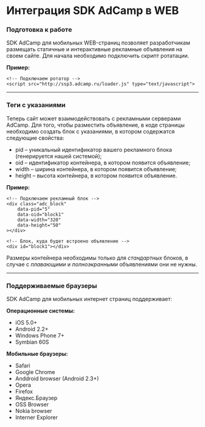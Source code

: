 # Интеграция SDK AdCamp в WEB

### Подготовка к работe
SDK AdCamp для мобильных WEB-страниц позволяет разработчикам размещать статичные и интерактивные рекламные объявления на своем сайте. Для начала необходимо подключить скрипт ротатации. 

**Пример:**
```
<!-- Подключаем ротатор -->
<script src="http://ssp3.adcamp.ru/loader.js" type="text/javascript">
```
* * *
### Теги с указаниями
Теперь сайт может взаимодействовать с рекламными серверами AdCamp. Для того, чтобы разместить объявление, в коде страницы необходимо создать блок с указаниями, в котором содержатся следующие свойства:
- pid – уникальный идентификатор вашего рекламного блока (генерируется нашей системой);
- oid – идентификатор контейнера, в котором появится объявление;
- width – ширина контейнера, в котором появится объявление;
- height – высота контейнера, в котором появится объявление.

**Пример:**
```
<!-- Подключаем рекламный блок -->
<div class="adc_block" 
	data-pid="5"
	data-oid="block1" 
	data-width="320" 
	data-height="50" 
></div>

<!-- Блок, куда будет встроено объявление -->
<div id="block1"></div>
```
Размеры контейнера необходимы только для _стандартных_ блоков, в случае с _плавающими_ и _полноэкранными_ объявлениями они не нужны.
* * *
### Поддерживаемые браузеры
SDK AdCamp для мобильных интернет страниц поддерживает:

**Операционные системы:**
- iOS 5.0+
- Android 2.2+
- Windows Phone 7+
- Symbian 60S

**Мобильные браузеры:**
- Safari
- Google Chrome
- Anddroid browser (Android 2.3+)
- Opera
- Firefox
- Яндекс.Браузер
- OSS Browser
- Nokia browser
- Interner Explorer
